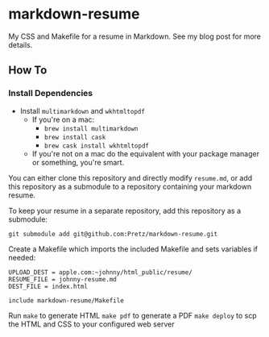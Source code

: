 # markdown-resume
My CSS and Makefile for a resume in Markdown. See my blog post for more details.

## How To

### Install Dependencies

* Install `multimarkdown` and `wkhtmltopdf`
    - If you're on a mac:
        + `brew install multimarkdown`
        + `brew install cask`
        + `brew cask install wkhtmltopdf`
    - If you're not on a mac do the equivalent with your package manager or something, you're smart.

You can either clone this repository and directly modify `resume.md`, or add this repository as a submodule to a repository containing your markdown resume.

To keep your resume in a separate repository, add this repository as a submodule:

`git submodule add git@github.com:Pretz/markdown-resume.git`

Create a Makefile which imports the included Makefile and sets variables if needed:

```make
UPLOAD_DEST = apple.com:~johnny/html_public/resume/
RESUME_FILE = johnny-resume.md
DEST_FILE = index.html

include markdown-resume/Makefile
```

Run
`make` to generate HTML
`make pdf` to generate a PDF
`make deploy` to scp the HTML and CSS to your configured web server
